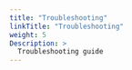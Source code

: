 ```yaml
---
title: "Troubleshooting"
linkTitle: "Troubleshooting"
weight: 5
Description: >
  Troubleshooting guide
---
```


